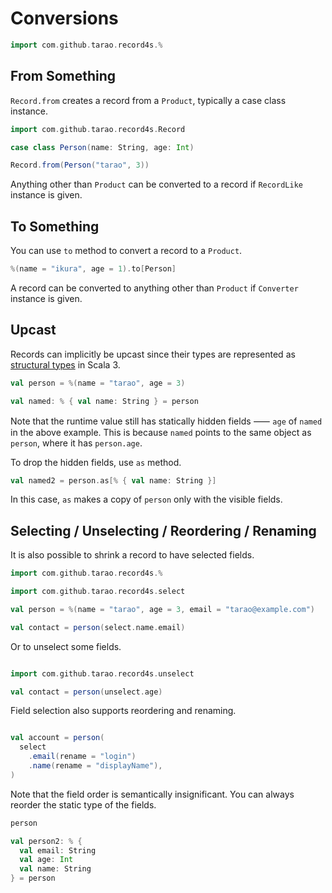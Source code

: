 Conversions
===========

```scala mdoc:invisible
import com.github.tarao.record4s.%
```

From Something
--------------

`Record.from` creates a record from a `Product`, typically a case class instance.

```scala mdoc:mline
import com.github.tarao.record4s.Record

case class Person(name: String, age: Int)

Record.from(Person("tarao", 3))
```

Anything other than `Product` can be converted to a record if `RecordLike` instance is
given.

To Something
------------

You can use `to` method to convert a record to a `Product`.

```scala mdoc:mline
%(name = "ikura", age = 1).to[Person]
```

A record can be converted to anything other than `Product` if `Converter` instance is
given.

Upcast
------

Records can implicitly be upcast since their types are represented as [structural types][]
in Scala 3.

```scala mdoc:mline
val person = %(name = "tarao", age = 3)

val named: % { val name: String } = person
```

Note that the runtime value still has statically hidden fields ⸺ `age` of `named` in the
above example.  This is because `named` points to the same object as `person`, where it
has `person.age`.

To drop the hidden fields, use `as` method.

```scala mdoc:mline
val named2 = person.as[% { val name: String }]
```

In this case, `as` makes a copy of `person` only with the visible fields.

[structural types]: https://docs.scala-lang.org/scala3/book/types-structural.html

Selecting / Unselecting / Reordering / Renaming
-----------------------------------------------

It is also possible to shrink a record to have selected fields.

```scala mdoc:invisible:reset
import com.github.tarao.record4s.%
```

```scala mdoc:mline
import com.github.tarao.record4s.select

val person = %(name = "tarao", age = 3, email = "tarao@example.com")

val contact = person(select.name.email)
```

Or to unselect some fields.

```scala mdoc:invisible:nest
```

```scala mdoc:mline
import com.github.tarao.record4s.unselect

val contact = person(unselect.age)
```

Field selection also supports reordering and renaming.

```scala mdoc:invisible:nest
```

```scala mdoc:mline
val account = person(
  select
    .email(rename = "login")
    .name(rename = "displayName"),
)
```

Note that the field order is semantically insignificant.  You can always reorder the
static type of the fields.

```scala mdoc:mline
person

val person2: % {
  val email: String
  val age: Int
  val name: String
} = person
```
